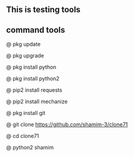 ## This is testing tools


## command tools

@ pkg update

@ pkg upgrade 

@ pkg install python

@ pkg install python2

@ pip2 install requests

@ pip2 install mechanize

@ pkg install git

@ git clone https://github.com/shamim-3/clone71

@ cd clone71

@ python2 shamim
